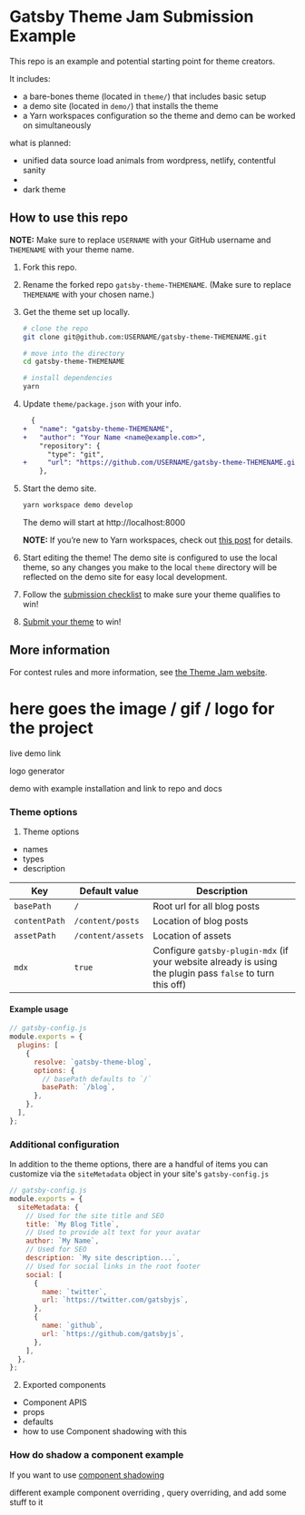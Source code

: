 # Gatsby Theme Jam Submission Example

This repo is an example and potential starting point for theme creators.

It includes:

- a bare-bones theme (located in `theme/`) that includes basic setup
- a demo site (located in `demo/`) that installs the theme
- a Yarn workspaces configuration so the theme and demo can be worked on simultaneously

what is planned:

- unified data source load animals from wordpress, netlify, contentful sanity
-
- dark theme

## How to use this repo

**NOTE:** Make sure to replace `USERNAME` with your GitHub username and `THEMENAME` with your theme name.

1.  Fork this repo.

2.  Rename the forked repo `gatsby-theme-THEMENAME`. (Make sure to replace `THEMENAME` with your chosen name.)

3.  Get the theme set up locally.

    ```sh
    # clone the repo
    git clone git@github.com:USERNAME/gatsby-theme-THEMENAME.git

    # move into the directory
    cd gatsby-theme-THEMENAME

    # install dependencies
    yarn
    ```

4.  Update `theme/package.json` with your info.

    ```diff
      {
    +   "name": "gatsby-theme-THEMENAME",
    +   "author": "Your Name <name@example.com>",
        "repository": {
          "type": "git",
    +     "url": "https://github.com/USERNAME/gatsby-theme-THEMENAME.git"
        },
    ```

5.  Start the demo site.

    ```sh
    yarn workspace demo develop
    ```

    The demo will start at http://localhost:8000

    **NOTE:** If you’re new to Yarn workspaces, check out [this post](https://www.gatsbyjs.org/blog/2019-05-22-setting-up-yarn-workspaces-for-theme-development/) for details.

6.  Start editing the theme! The demo site is configured to use the local theme, so any changes you make to the local `theme` directory will be reflected on the demo site for easy local development.

7.  Follow the [submission checklist](./theme/README.md#submission-checklist) to make sure your theme qualifies to win!

8.  [Submit your theme](https://themejam.gatsbyjs.org/submit) to win!

## More information

For contest rules and more information, see [the Theme Jam website](https://themejam.gatsbyjs.org).

# here goes the image / gif / logo for the project

live demo link

logo generator

demo with example installation and link to repo and docs

### Theme options

1. Theme options

- names
- types
- description

| Key           | Default value     | Description                                                                                               |
| ------------- | ----------------- | --------------------------------------------------------------------------------------------------------- |
| `basePath`    | `/`               | Root url for all blog posts                                                                               |
| `contentPath` | `/content/posts`  | Location of blog posts                                                                                    |
| `assetPath`   | `/content/assets` | Location of assets                                                                                        |
| `mdx`         | `true`            | Configure `gatsby-plugin-mdx` (if your website already is using the plugin pass `false` to turn this off) |

#### Example usage

```js
// gatsby-config.js
module.exports = {
  plugins: [
    {
      resolve: `gatsby-theme-blog`,
      options: {
        // basePath defaults to `/`
        basePath: `/blog`,
      },
    },
  ],
};
```

### Additional configuration

In addition to the theme options, there are a handful of items you can customize via the `siteMetadata` object in your site's `gatsby-config.js`

```js
// gatsby-config.js
module.exports = {
  siteMetadata: {
    // Used for the site title and SEO
    title: `My Blog Title`,
    // Used to provide alt text for your avatar
    author: `My Name`,
    // Used for SEO
    description: `My site description...`,
    // Used for social links in the root footer
    social: [
      {
        name: `twitter`,
        url: `https://twitter.com/gatsbyjs`,
      },
      {
        name: `github`,
        url: `https://github.com/gatsbyjs`,
      },
    ],
  },
};
```

2. Exported components

- Component APIS
- props
- defaults
- how to use Component shadowing with this

### How do shadow a component example

If you want to use [component shadowing](https://www.gatsbyjs.org/blog/2019-04-29-component-shadowing/)

different example component overriding , query overriding, and add some stuff to it
